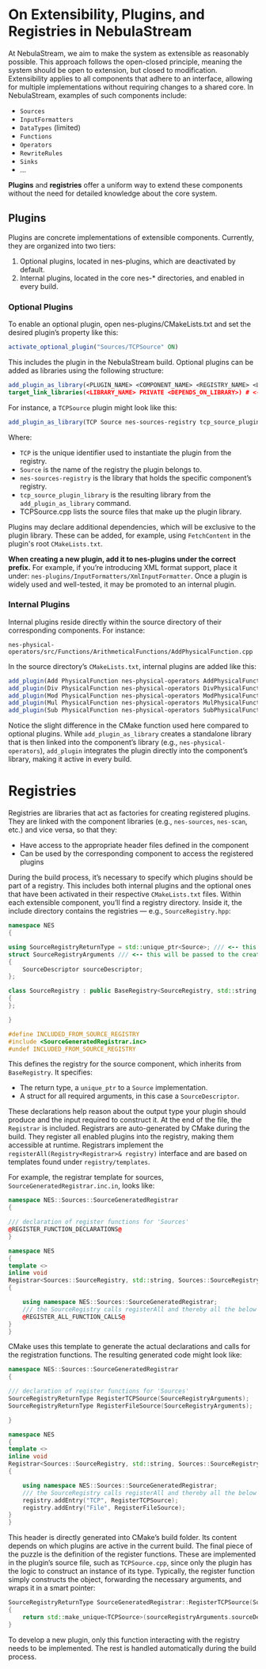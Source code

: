 # On Extensibility, Plugins, and Registries in NebulaStream
At NebulaStream, we aim to make the system as extensible as reasonably possible.
This approach follows the open-closed principle, meaning the system should be open to extension, but closed to modification.
Extensibility applies to all components that adhere to an interface, allowing for multiple implementations without requiring changes to a shared core.
In NebulaStream, examples of such components include:
- `Sources`
- `InputFormatters`
- `DataTypes` (limited)
- `Functions`
- `Operators`
- `RewriteRules`
- `Sinks`
- ...

**Plugins** and **registries** offer a uniform way to extend these components without the need for detailed knowledge about the core system.

## Plugins
Plugins are concrete implementations of extensible components.
Currently, they are organized into two tiers:
1. Optional plugins, located in nes-plugins, which are deactivated by default.
2. Internal plugins, located in the core nes-* directories, and enabled in every build.

### Optional Plugins
To enable an optional plugin, open nes-plugins/CMakeLists.txt and set the desired plugin’s property like this:
```cmake
activate_optional_plugin("Sources/TCPSource" ON)
```
This includes the plugin in the NebulaStream build.
Optional plugins can be added as libraries using the following structure:
```cmake
add_plugin_as_library(<PLUGIN_NAME> <COMPONENT_NAME> <REGISTRY_NAME> <LIBRARY_NAME> <SOURCE_FILES>)
target_link_libraries(<LIBRARY_NAME> PRIVATE <DEPENDS_ON_LIBRARY>) # <-- optional, set if plugin lib depends on additional libraries
```
For instance, a `TCPSource` plugin might look like this:
```cmake
add_plugin_as_library(TCP Source nes-sources-registry tcp_source_plugin_library TCPSource.cpp)
```
Where:
- `TCP` is the unique identifier used to instantiate the plugin from the registry.
- `Source` is the name of the registry the plugin belongs to.
- `nes-sources-registry` is the library that holds the specific component’s registry.
- `tcp_source_plugin_library` is the resulting library from the `add_plugin_as_library` command.
- TCPSource.cpp lists the source files that make up the plugin library.

Plugins may declare additional dependencies, which will be exclusive to the plugin library.
These can be added, for example, using `FetchContent` in the plugin's root `CMakeLists.txt`.

**When creating a new plugin, add it to nes-plugins under the correct prefix.**
For example, if you’re introducing XML format support, place it under: `nes-plugins/InputFormatters/XmlInputFormatter`.
Once a plugin is widely used and well-tested, it may be promoted to an internal plugin.

### Internal Plugins
Internal plugins reside directly within the source directory of their corresponding components.
For instance:
```
nes-physical-operators/src/Functions/ArithmeticalFunctions/AddPhysicalFunction.cpp
```
In the source directory’s `CMakeLists.txt`, internal plugins are added like this:
```cmake
add_plugin(Add PhysicalFunction nes-physical-operators AddPhysicalFunction.cpp)
add_plugin(Div PhysicalFunction nes-physical-operators DivPhysicalFunction.cpp)
add_plugin(Mod PhysicalFunction nes-physical-operators ModPhysicalFunction.cpp)
add_plugin(Mul PhysicalFunction nes-physical-operators MulPhysicalFunction.cpp)
add_plugin(Sub PhysicalFunction nes-physical-operators SubPhysicalFunction.cpp)
```
Notice the slight difference in the CMake function used here compared to optional plugins.
While `add_plugin_as_library` creates a standalone library that is then linked into the component’s library (e.g., `nes-physical-operators`),
`add_plugin` integrates the plugin directly into the component’s library, making it active in every build.

# Registries
Registries are libraries that act as factories for creating registered plugins.
They are linked with the component libraries (e.g., `nes-sources`, `nes-scan`, etc.) and vice versa, so that they:
- Have access to the appropriate header files defined in the component
- Can be used by the corresponding component to access the registered plugins

During the build process, it’s necessary to specify which plugins should be part of a registry.
This includes both internal plugins and the optional ones that have been activated in their respective `CMakeLists.txt` files.
Within each extensible component, you’ll find a registry directory.
Inside it, the include directory contains the registries — e.g., `SourceRegistry.hpp`:
```c++
namespace NES
{

using SourceRegistryReturnType = std::unique_ptr<Source>; /// <-- this type will be returned by the registry
struct SourceRegistryArguments /// <-- this will be passed to the creation function to construct the appropriate type
{
    SourceDescriptor sourceDescriptor;
};

class SourceRegistry : public BaseRegistry<SourceRegistry, std::string, SourceRegistryReturnType, SourceRegistryArguments>
{
};

}

#define INCLUDED_FROM_SOURCE_REGISTRY
#include <SourceGeneratedRegistrar.inc>
#undef INCLUDED_FROM_SOURCE_REGISTRY
```

This defines the registry for the source component, which inherits from `BaseRegistry`.
It specifies:
- The return type, a `unique_ptr` to a `Source` implementation.
- A struct for all required arguments, in this case a `SourceDescriptor`.

These declarations help reason about the output type your plugin should produce and the input required to construct it.
At the end of the file, the `Registrar` is included.
Registrars are auto-generated by CMake during the build.
They register all enabled plugins into the registry, making them accessible at runtime.
Registrars implement the `registerAll(Registry<Registrar>& registry)` interface and are based on templates found under `registry/templates`.

For example, the registrar template for sources, `SourceGeneratedRegistrar.inc.in`, looks like:
```c++
namespace NES::Sources::SourceGeneratedRegistrar
{

/// declaration of register functions for 'Sources'
@REGISTER_FUNCTION_DECLARATIONS@
}

namespace NES
{
template <>
inline void
Registrar<Sources::SourceRegistry, std::string, Sources::SourceRegistryReturnType, Sources::SourceRegistryArguments>::registerAll([[maybe_unused]] Registry<Registrar>& registry)
{

    using namespace NES::Sources::SourceGeneratedRegistrar;
    /// the SourceRegistry calls registerAll and thereby all the below functions that register Sources in the SourceRegistry
    @REGISTER_ALL_FUNCTION_CALLS@
}
}
```
CMake uses this template to generate the actual declarations and calls for the registration functions.
The resulting generated code might look like:
```c++
namespace NES::Sources::SourceGeneratedRegistrar
{

/// declaration of register functions for 'Sources'
SourceRegistryReturnType RegisterTCPSource(SourceRegistryArguments);
SourceRegistryReturnType RegisterFileSource(SourceRegistryArguments);

}

namespace NES
{
template <>
inline void
Registrar<Sources::SourceRegistry, std::string, Sources::SourceRegistryReturnType, Sources::SourceRegistryArguments>::registerAll([[maybe_unused]] Registry<Registrar>& registry)
{

    using namespace NES::Sources::SourceGeneratedRegistrar;
    /// the SourceRegistry calls registerAll and thereby all the below functions that register Sources in the SourceRegistry
    registry.addEntry("TCP", RegisterTCPSource);
    registry.addEntry("File", RegisterFileSource);
}
}
```
This header is directly generated into CMake’s build folder.
Its content depends on which plugins are active in the current build.
The final piece of the puzzle is the definition of the register functions.
These are implemented in the plugin’s source file, such as `TCPSource.cpp`, since only the plugin has the logic to construct an instance of its type.
Typically, the register function simply constructs the object, forwarding the necessary arguments, and wraps it in a smart pointer:
```c++
SourceRegistryReturnType SourceGeneratedRegistrar::RegisterTCPSource(SourceRegistryArguments sourceRegistryArguments)
{
    return std::make_unique<TCPSource>(sourceRegistryArguments.sourceDescriptor);
}
```

To develop a new plugin, only this function interacting with the registry needs to be implemented. 
The rest is handled automatically during the build process.
